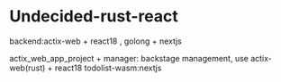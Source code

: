 # Undecided-rust-react
backend:actix-web + react18 , golong + nextjs

actix_web_app_project + manager: backstage management, use actix-web(rust) + react18
todolist-wasm:nextjs
